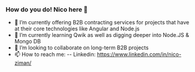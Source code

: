 ### How do you do! Nico here 👋

- 🔭 I’m currently offering B2B contracting services for projects that have at their core technologies like Angular and Node.js
- 🌱 I’m currently learning Qwik as well as digging deeper into Node.JS & Mongo DB
- 🚀 I’m looking to collaborate on long-term B2B projects
- 📫 How to reach me: 
  -- Linkedin: https://www.linkedin.com/in/nico-ziman/
